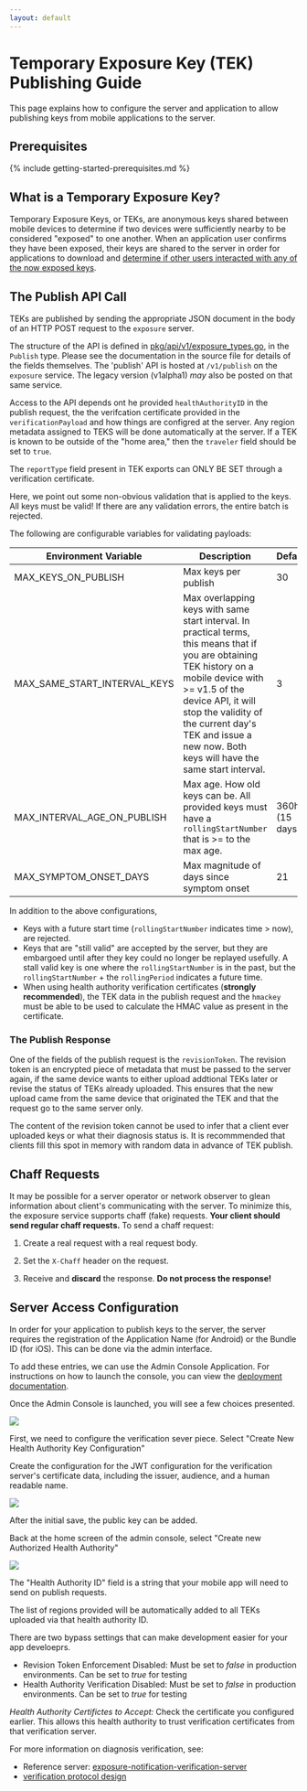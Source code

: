 ```yaml
---
layout: default
---
```


# Temporary Exposure Key (TEK) Publishing Guide

This page explains how to configure the server and application to allow
publishing keys from mobile applications to the server.

## Prerequisites

{% include getting-started-prerequisites.md %}

## What is a Temporary Exposure Key?
Temporary Exposure Keys, or TEKs, are anonymous keys shared between mobile
devices to determine if two devices were sufficiently nearby to be considered
"exposed" to one another. When an application user confirms they have been
exposed, their keys are shared to the server in order for applications to
download and [determine if other users interacted with any of the now exposed
keys](https://blog.google/documents/69/Exposure_Notification_-_Cryptography_Specification_v1.2.1.pdf).

## The Publish API Call

TEKs are published by sending the appropriate JSON document in the body of
an HTTP POST request to the `exposure` server.

The structure of the API is defined in [pkg/api/v1/exposure_types.go](https://github.com/google/exposure-notifications-server/blob/main/pkg/api/v1/exposure_types.go),
in the `Publish` type. Please see the documentation in the source file for details of the
fields themselves. The 'publish' API is hosted at `/v1/publish` on the `exposure` service. The legacy version (v1alpha1) _may_ also be posted on that same service.

Access to the API depends ont he provided `healthAuthorityID` in the publish request, the
the verifcation certificate provided in the `verificationPayload` and how things are configred
at the server. Any region metadata assigned to TEKS will be done automatically
at the server. If a TEK is known to be outside of the "home area," then the `traveler` field
should be set to `true`.

The `reportType` field present in TEK exports can ONLY BE SET through a verification certificate.

Here, we point out some non-obvious validation that is applied to the keys. All keys must be valid! If there are any validation errors, the entire batch is rejected.

The following are configurable variables for validating payloads:

| Environment Variable         | Description          | Default |
|------------------------------|----------------------|---------|
| MAX_KEYS_ON_PUBLISH          | Max keys per publish | 30      |
| MAX_SAME_START_INTERVAL_KEYS | Max overlapping keys with same start interval. In practical terms, this means that if you are obtaining TEK history on a mobile device with >= v1.5 of the device API, it will stop the validity of the current day's TEK and issue a new now. Both keys will have the same start interval. |  3  |
| MAX_INTERVAL_AGE_ON_PUBLISH  | Max age. How old keys can be. All provided keys must have a `rollingStartNumber` that is >= to the max age. | 360h (15 days)   |
| MAX_SYMPTOM_ONSET_DAYS       | Max magnitude of days since symptom onset | 21 |

In addition to the above configurations,

* Keys with a future start time (`rollingStartNumber` indicates time > now),
  are rejected.
* Keys that are "still valid" are accepted by the server, but they are embargoed
  until after they key could no longer be replayed usefully. A stall valid key
	is one where the `rollingStartNumber` is in the past, but the
	`rollingStartNumber` + the `rollingPeriod` indicates a future time.
* When using health authority verification certificates
  (__strongly recommended__), the TEK data in the publish request and the
	`hmackey` must be able to be used to calculate the HMAC value as present in
	the certificate.

### The Publish Response

One of the fields of the publish request is the `revisionToken`. The revision token is an encrypted
piece of metadata that must be passed to the server again, if the same device wants to either
upload addtional TEKs later or revise the status of TEKs already uploaded. This ensures that
the new upload came from the same device that originated the TEK and that the request go to the
same server only.

The content of the revision token cannot be used to infer that a client ever uploaded keys or
what their diagnosis status is. It is recommmended that clients fill this spot in memory
with random data in advance of TEK publish.

## Chaff Requests

It may be possible for a server operator or network observer to glean
information about client's communicating with the server. To minimize this, the
exposure service supports chaff (fake) requests. **Your client should send
regular chaff requests.** To send a chaff request:

1.  Create a real request with a real request body.

1.  Set the `X-Chaff` header on the request.

1.  Receive and **discard** the response. **Do not process the response!**

## Server Access Configuration

In order for your application to publish keys to the server, the server
requires the registration of the Application Name (for Android) or the Bundle ID
(for iOS). This can be done via the admin interface.

To add these entries, we can use the Admin Console Application. For
instructions on how to launch the console, you can view the
[deployment documentation](deploying#configuring-the-server).

Once the Admin Console is launched, you will see a few choices presented.

![](../images/admin_console_landing.png)

First, we need to configure the verification sever piece. Select "Create New Health Authority
Key Configuration"

Create the configuration for the JWT configuration for the verification server's
certificate data, including the issuer, audience, and a human readable name.

![](../images/admin_console_create_new_health_authority.png)

After the initial save, the public key can be added.

Back at the home screen of the admin console, select "Create new Authorized Health Authority"

![](../images/admin_console_add_authorized_application.png)

The "Health Authority ID" field is a string that your mobile app will need to send
on publish requests.

The list of regions provided will be automatically added to all TEKs uploaded via that
health authority ID.

There are two bypass settings that can make development easier for your app develoeprs.

* Revision Token Enforcement Disabled: Must be set to _false_ in production environments. Can be
  set to _true_ for testing
* Health Authority Verification Disabled: Must be set to _false_ in production environments. Can
  be set to _true_ for testing

_Health Authority Certifictes to Accept:_ Check the certificate you configured earlier. This allows
this health authority to trust verification certificates from that verification server.

For more information on diagnosis verification, see:
* Reference server: [exposure-notification-verification-server](https://github.com/google/exposure-notifications-verification-server)
* [verification protocol design](design/verification_protocol.md)
